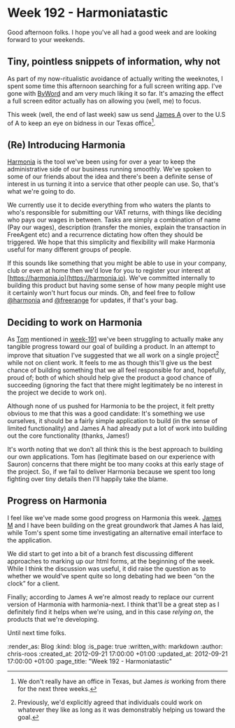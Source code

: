 Week 192 - Harmoniatastic
=========================

Good afternoon folks.  I hope you've all had a good week and are looking forward to your weekends.

## Tiny, pointless snippets of information, why not

As part of my now-ritualistic avoidance of actually writing the weeknotes, I spent some time this afternoon searching for a full screen writing app.  I've gone with [ByWord](http://bywordapp.com/) and am very much liking it so far.  It's amazing the effect a full screen editor actually has on allowing you (well, me) to focus.

This week (well, the end of last week) saw us send [James A](/james-adam) over to the U.S of A to keep an eye on bidness in our Texas office[^1].

## (Re) Introducing Harmonia

[Harmonia](https://github.com/freerange/harmonia) is the tool we've been using for over a year to keep the administrative side of our business running smoothly.  We've spoken to some of our friends about the idea and there's been a definite sense of interest in us turning it into a service that other people can use.  So, that's what we're going to do.

We currently use it to decide everything from who waters the plants to who's responsible for submitting our VAT returns, with things like deciding who pays our wages in between.  Tasks are simply a combination of name (Pay our wages), description (transfer the monies, explain the transaction in FreeAgent etc) and a recurrence dictating how often they should be triggered.  We hope that this simplicity and flexibility will make Harmonia useful for many different groups of people.

If this sounds like something that you might be able to use in your company, club or even at home then we'd love for you to register your interest at [https://harmonia.io](https://harmonia.io).  We've committed internally to building this product but having some sense of how many people might use it certainly won't hurt focus our minds.  Oh, and feel free to follow [@harmonia](https://twitter.com/harmonia) and [@freerange](https://twitter.com/freerange) for updates, if that's your bag.

## Deciding to work on Harmonia

As [Tom](/tom-ward) mentioned in [week-191](/week-191) we've been struggling to actually make any tangible progress toward our goal of building a product.  In an attempt to improve that situation I've suggested that we all work on a single project[^2] while not on client work.  It feels to me as though this'll give us the best chance of building something that we all feel responsible for and, hopefully, proud of; both of which should help give the product a good chance of succeeding (ignoring the fact that there might legitimately be no interest in the project we decide to work on).

Although none of us pushed for Harmonia to be the project, it felt pretty obvious to me that this was a good candidate: It's something we use ourselves, it should be a fairly simple application to build (in the sense of limited functionality) and James A had already put a lot of work into building out the core functionality (thanks, James!)

It's worth noting that we don't all think this is the best approach to building our own applications.  Tom has (legitimate based on our experience with Sauron) concerns that there might be too many cooks at this early stage of the project.  So, if we fail to deliver Harmonia because we spent too long fighting over tiny details then I'll happily take the blame.

## Progress on Harmonia

I feel like we've made some good progress on Harmonia this week.  [James M](/james-mead) and I have been building on the great groundwork that James A has laid, while Tom's spent some time investigating an alternative email interface to the application.

We did start to get into a bit of a branch fest discussing different approaches to marking up our html forms, at the beginning of the week.  While I think the discussion was useful, it did raise the question as to whether we would've spent quite so long debating had we been “on the clock” for a client.

Finally; according to James A we're almost ready to replace our current version of Harmonia with harmonia-next.  I think that'll be a great step as I definitely find it helps when we're using, and in this case *relying on*, the products that we're developing.

Until next time folks.

[^1]: We don't really have an office in Texas, but James *is* working from there for the next three weeks.

[^2]: Previously, we'd explicitly agreed that individuals could work on whatever they like as long as it was demonstrably helping us toward the goal.

:render_as: Blog
:kind: blog
:is_page: true
:written_with: markdown
:author: chris-roos
:created_at: 2012-09-21 17:00:00 +01:00
:updated_at: 2012-09-21 17:00:00 +01:00
:page_title: "Week 192 - Harmoniatastic"
